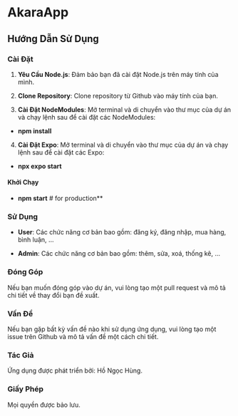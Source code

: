# AkaraApp

## Hướng Dẫn Sử Dụng

### Cài Đặt
1. **Yêu Cầu Node.js**: Đảm bảo bạn đã cài đặt Node.js trên máy tính của mình.

2. **Clone Repository**: Clone repository từ Github vào máy tính của bạn.
3. **Cài Đặt NodeModules**: Mở terminal và di chuyển vào thư mục của dự án và chạy lệnh sau để cài đặt các NodeModules:
- **npm install**
4. **Cài Đặt Expo**: Mở terminal và di chuyển vào thư mục của dự án và chạy lệnh sau để cài đặt các Expo:
- **npx expo start**
#### Khởi Chạy

- **npm start** # for production**

### Sử Dụng

- **User**: Các chức năng cơ bản bao gồm: đăng ký, đăng nhập, mua hàng, bình luận, ...

- **Admin**: Các chức năng cơ bản bao gồm: thêm, sửa, xoá, thống kê, ...

### Đóng Góp

Nếu bạn muốn đóng góp vào dự án, vui lòng tạo một pull request và mô tả chi tiết về thay đổi bạn đề xuất.

### Vấn Đề

Nếu bạn gặp bất kỳ vấn đề nào khi sử dụng ứng dụng, vui lòng tạo một issue trên Github và mô tả vấn đề một cách chi tiết.

### Tác Giả

Ứng dụng được phát triển bởi: Hồ Ngọc Hùng.

### Giấy Phép

Mọi quyền được bảo lưu.
